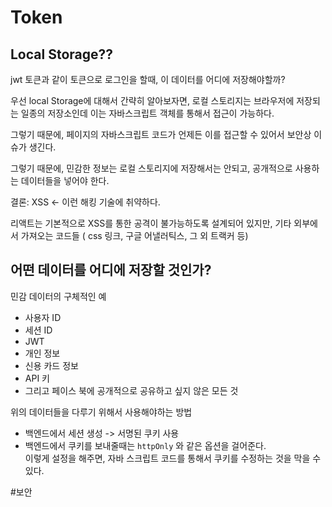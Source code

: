 # Token

## Local Storage??
jwt 토큰과 같이 토큰으로 로그인을 할때, 이 데이터를 어디에 저장해야할까?

우선 local Storage에 대해서 간략히 알아보자면,  로컬 스토리지는 브라우저에 저장되는 일종의 저장소인데 이는 자바스크립트 객체를 통해서 접근이 가능하다.

그렇기 때문에, 페이지의 자바스크립트 코드가 언제든 이를 접근할 수 있어서 보안상 이슈가 생긴다.

그렇기 때문에, 민감한 정보는 로컬 스토리지에 저장해서는 안되고, 공개적으로 사용하는 데이터들을 넣어야 한다.

결론: XSS <- 이런 해킹 기술에 취약하다.

리액트는 기본적으로 XSS를 통한 공격이 불가능하도록 설계되어 있지만,
기타 외부에서 가져오는 코드들 ( css 링크, 구글 어낼러틱스, 그 외 트랙커 등)

## 어떤 데이터를 어디에 저장할 것인가?

민감 데이터의 구체적인 예

* 사용자 ID
* 세션 ID
* JWT
* 개인 정보
* 신용 카드 정보
* API 키
* 그리고 페이스 북에 공개적으로 공유하고 싶지 않은 모든 것


위의 데이터들을 다루기 위해서 사용해야하는 방법

- 백엔드에서 세션 생성 -> 서명된 쿠키 사용
- 백엔드에서 쿠키를 보내줄때는 `httpOnly`  와 같은 옵션을 걸어준다.  
  이렇게 설정을 해주면, 자바 스크립트 코드를 통해서 쿠키를 수정하는 것을 막을 수 있다.

#보안
